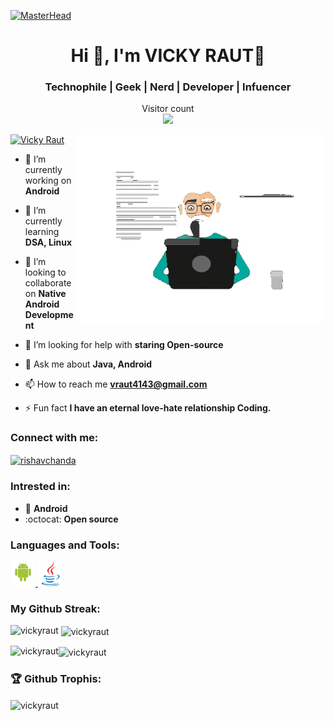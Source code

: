 [![MasterHead](https://github.com/vickyraut/vickyraut/blob/main/banner.gif)]()
<h1 align="center">Hi 👋, I'm VICKY RAUT🥷</h1>
<h3 align="center">Technophile | Geek | Nerd | Developer | Infuencer</h3>
<p align="center"> 
  Visitor count<br>
  <img src="https://profile-counter.glitch.me/vickyraut/count.svg" />
</p>
<img align="right" alt="Coding" width="400" src="https://github.com/vickyraut/vickyraut/blob/main/programmer.gif">

<p align="left"> <a href="https://twitter.com/vicky12cr" target="blank"><img src="https://img.shields.io/twitter/follow/vicky12cr?logo=twitter&style=for-the-badge" alt="Vicky Raut" /></a> </p>

- 🔭 I’m currently working on **Android**

- 🌱 I’m currently learning **DSA, Linux**

- 👯 I’m looking to collaborate on **Native Android Development**

- 🤝 I’m looking for help with **staring Open-source**

- 💬 Ask me about **Java, Android**

- 📫 How to reach me **vraut4143@gmail.com**

- ⚡ Fun fact **I have an eternal love-hate relationship Coding.**

<h3 align="left">Connect with me:</h3>
<p align="left">
<a href="https://twitter.com/vicky12cr" target="blank"><img align="center" src="https://raw.githubusercontent.com/rahuldkjain/github-profile-readme-generator/master/src/images/icons/Social/twitter.svg" alt="rishavchanda" height="30" width="40" /></a>
</p>

<h3 align="left">Intrested in:</h3>

- :robot: **Android** 
- :octocat: **Open source**

<h3 align="left">Languages and Tools:</h3>
<p align="left"> <a href="https://developer.android.com" target="_blank" rel="noreferrer"> <img src="https://raw.githubusercontent.com/devicons/devicon/master/icons/android/android-original-wordmark.svg" alt="android" width="40" height="40"/> </a> <a href="https://www.java.com" target="_blank" rel="noreferrer"> <img src="https://raw.githubusercontent.com/devicons/devicon/master/icons/java/java-original.svg" alt="java" width="40" height="40"/> </a> </p>


<h3 align="centre">My Github Streak:</h3>
<p><img align="left" src="https://github-readme-stats.vercel.app/api/top-langs?username=vickyraut&show_icons=true&locale=en&layout=compact&theme=tokyonight" alt="vickyraut" /></p>

<p>&nbsp;<img align="center" src="https://github-readme-stats.vercel.app/api?username=vickyraut&show_icons=true&locale=en&theme=tokyonight" alt="vickyraut" /></p>

<p><img align="left" src="https://github-readme-streak-stats.herokuapp.com/?user=vickyraut&&theme=tokyonight" alt="vickyraut" /></p>

<p><img align="center" src="https://github-contributor-stats.vercel.app/api?username=VickyRaut&&limit=5&&theme=tokyonight&&combine_all_yearly_contributions=true" alt="vickyraut" /></p>

<h3 align="centre">🏆 Github Trophis:</h3>
<p><img align="center" src="https://github-profile-trophy.vercel.app/?username=VickyRaut&&theme=tokyonight&&no-frame=true&&no-bg=false&&margin-w=4" alt="vickyraut" /></p>


